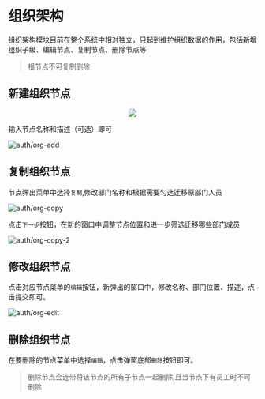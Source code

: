 # 组织架构

组织架构模块目前在整个系统中相对独立，只起到维护组织数据的作用，包括新增组织子级、编辑节点、复制节点、删除节点等

> 根节点不可复制删除

## 新建组织节点

<div align=center>
<img src="/stack/auth/org-menu.png"/>
</div>

输入节点名称和描述（可选）即可

![auth/org-add](/stack/auth/org-add.png)

## 复制组织节点

节点弹出菜单中选择`复制`,修改部门名称和根据需要勾选迁移原部门人员

![auth/org-copy](/stack/auth/org-copy.png)

点击`下一步`按钮，在新的窗口中调整节点位置和进一步筛选迁移哪些部门成员

![auth/org-copy-2](/stack/auth/org-copy-2.png)

## 修改组织节点

点击对应节点菜单的`编辑`按钮，新弹出的窗口中，修改名称、部门位置、描述，点击提交即可。

![auth/org-edit](/stack/auth/org-edit.png)

## 删除组织节点

在要删除的节点菜单中选择`编辑`，点击弹窗底部`删除`按钮即可。

> 删除节点会连带将该节点的所有子节点一起删除,且当节点下有员工时不可删除
